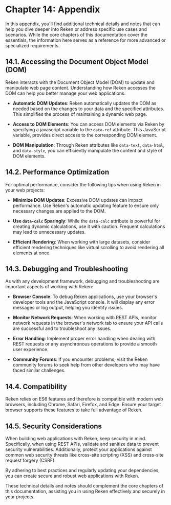 

# Chapter 14: Appendix

In this appendix, you'll find additional technical details and notes that can help you dive deeper into Reken or address specific use cases and scenarios. While the core chapters of this documentation cover the essentials, the information here serves as a reference for more advanced or specialized requirements.

## 14.1. Accessing the Document Object Model (DOM)

Reken interacts with the Document Object Model (DOM) to update and manipulate web page content. Understanding how Reken accesses the DOM can help you better manage your web applications.

- **Automatic DOM Updates**: Reken automatically updates the DOM as needed based on the changes to your data and the specified attributes. This simplifies the process of maintaining a dynamic web page.

- **Access to DOM Elements**: You can access DOM elements via Reken by specifying a javascript variable to the `data-ref` attribute. This JavaScript variable, provides direct access to the corresponding DOM element.

- **DOM Manipulation**: Through Reken attributes like `data-text`, `data-html`, and `data-style`, you can efficiently manipulate the content and style of DOM elements.

## 14.2. Performance Optimization

For optimal performance, consider the following tips when using Reken in your web projects:

- **Minimize DOM Updates**: Excessive DOM updates can impact performance. Use Reken's automatic updating feature to ensure only necessary changes are applied to the DOM.

- **Use `data-calc` Sparingly**: While the `data-calc` attribute is powerful for creating dynamic calculations, use it with caution. Frequent calculations may lead to unnecessary updates.

- **Efficient Rendering**: When working with large datasets, consider efficient rendering techniques like virtual scrolling to avoid rendering all elements at once.

## 14.3. Debugging and Troubleshooting

As with any development framework, debugging and troubleshooting are important aspects of working with Reken:

- **Browser Console**: To debug Reken applications, use your browser's developer tools and the JavaScript console. It will display any error messages or log output, helping you identify issues.

- **Monitor Network Requests**: When working with REST APIs, monitor network requests in the browser's network tab to ensure your API calls are successful and to troubleshoot any issues.

- **Error Handling**: Implement proper error handling when dealing with REST requests or any asynchronous operations to provide a smooth user experience.

- **Community Forums**: If you encounter problems, visit the Reken community forums to seek help from other developers who may have faced similar challenges.

## 14.4. Compatibility

Reken relies on ES6 features and therefore is compatible with modern web browsers, including Chrome, Safari, Firefox, and Edge. Ensure your target browser supports these features to take full advantage of Reken.

## 14.5. Security Considerations

When building web applications with Reken, keep security in mind. Specifically, when using REST APIs, validate and sanitize data to prevent security vulnerabilities. Additionally, protect your applications against common web security threats like cross-site scripting (XSS) and cross-site request forgery (CSRF).

By adhering to best practices and regularly updating your dependencies, you can create secure and robust web applications with Reken.

These technical details and notes should complement the core chapters of this documentation, assisting you in using Reken effectively and securely in your projects.